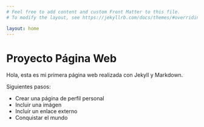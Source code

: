 ```yaml
---
# Feel free to add content and custom Front Matter to this file.
# To modify the layout, see https://jekyllrb.com/docs/themes/#overriding-theme-defaults

layout: home
---
```


# Proyecto Página Web

Hola, esta es mi primera página web realizada con Jekyll y Markdown.

Siguientes pasos:

* Crear una página de perfil personal
* Incluir una imágen
* Incluir un enlace externo
* Conquistar el mundo
